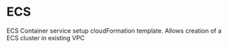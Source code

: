 # ECS
ECS Container service setup cloudFormation template. Allows creation of a ECS cluster in existing VPC

